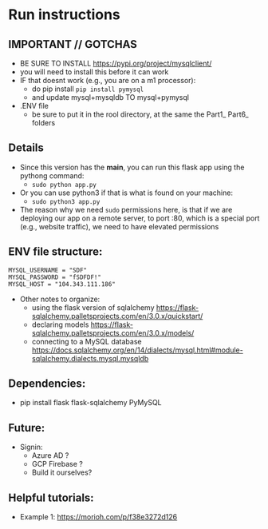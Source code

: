 # Run instructions 

## IMPORTANT // GOTCHAS
- BE SURE TO INSTALL https://pypi.org/project/mysqlclient/ 
- you will need to install this before it can work 
- IF that doesnt work (e.g., you are on a m1 processor): 
    - do pip install `pip install pymysql` 
    - and update mysql+mysqldb TO mysql+pymysql
- .ENV file 
    - be sure to put it in the rool directory, at the same the Part1_ Part6_ folders 

## Details

- Since this version has the __main__, you can run this flask app using the pythong command: 
    - `sudo python app.py` 
- Or you can use python3 if that is what is found on your machine: 
    - `sudo python3 app.py` 
- The reason why we need `sudo` permissions here, is that if we are deploying our app on a remote server, to port :80, which is a special port (e.g., website traffic), we need to have elevated permissions

## ENV file structure: 
```
MYSQL_USERNAME = "SDF"
MYSQL_PASSWORD = "fSDFDF!"
MYSQL_HOST = "104.343.111.186"
```


- Other notes to organize: 
    - using the flask version of sqlalchemy https://flask-sqlalchemy.palletsprojects.com/en/3.0.x/quickstart/ 
    - declaring models https://flask-sqlalchemy.palletsprojects.com/en/3.0.x/models/
    - connecting to a MySQL database https://docs.sqlalchemy.org/en/14/dialects/mysql.html#module-sqlalchemy.dialects.mysql.mysqldb 

## Dependencies: 
- pip install flask flask-sqlalchemy PyMySQL 

## Future: 
- Signin: 
    - Azure AD ? 
    - GCP Firebase ? 
    - Build it ourselves? 

## Helpful tutorials: 
- Example 1: https://morioh.com/p/f38e3272d126 